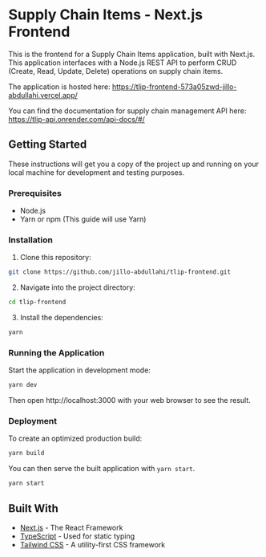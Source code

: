 # Supply Chain Items - Next.js Frontend

This is the frontend for a Supply Chain Items application, built with Next.js. This application interfaces with a Node.js REST API to perform CRUD (Create, Read, Update, Delete) operations on supply chain items.

The application is hosted here:
https://tlip-frontend-573a05zwd-jillo-abdullahi.vercel.app/

You can find the documentation for supply chain management API here: 
https://tlip-api.onrender.com/api-docs/#/


## Getting Started

These instructions will get you a copy of the project up and running on your local machine for development and testing purposes.

### Prerequisites

- Node.js
- Yarn or npm (This guide will use Yarn)

### Installation

1. Clone this repository:

```bash
git clone https://github.com/jillo-abdullahi/tlip-frontend.git
```

2. Navigate into the project directory:

```bash
cd tlip-frontend
```

3. Install the dependencies:

```bash
yarn
```

### Running the Application

Start the application in development mode:

```bash
yarn dev
```

Then open http://localhost:3000 with your web browser to see the result.

### Deployment

To create an optimized production build:

```bash
yarn build
```

You can then serve the built application with `yarn start`.

```bash
yarn start
```

## Built With

- [Next.js](https://nextjs.org/) - The React Framework
- [TypeScript](https://www.typescriptlang.org/) - Used for static typing
- [Tailwind CSS](https://tailwindcss.com/) - A utility-first CSS framework


